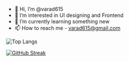 - 👋 Hi, I’m @varad615
- 👀 I’m interested in UI designing and Frontend
- 🌱 I’m currently learning something new
- 📫 How to reach me - varad615@gmail.com 

![Top Langs](https://github-readme-stats.vercel.app/api/top-langs/?username=varad615&layout=compact) 

[![GitHub Streak](http://github-readme-streak-stats.herokuapp.com?user=varad615&theme=dark&hide_border=true)](https://git.io/streak-stats)
